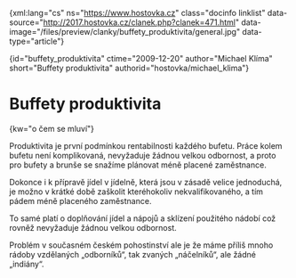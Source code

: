 
{xml:lang="cs" ns="https://www.hostovka.cz" class="docinfo linklist" data-source="http://2017.hostovka.cz/clanek.php?clanek=471.html" data-image="/files/preview/clanky/buffety_produktivita/general.jpg" data-type="article"}

{id="buffety\_produktivita" ctime="2009-12-20" author="Michael Klíma" short="Buffety produktivita" authorid="hostovka/michael\_klima"}

# Buffety produktivita

<!-- generated attribute kw by user_udpatekw.sh on 2019-04-16, do not edit -->

{kw="o čem se mluví"}

Produktivita je první podmínkou rentabilnosti každého bufetu. Práce kolem bufetu není komplikovaná, nevyžaduje žádnou velkou odbornost, a proto pro bufety a brunše se snažíme plánovat méně placené zaměstnance.

Dokonce i k přípravě jídel v jídelně, která jsou v zásadě velice jednoduchá, je možno v krátké době zaškolit kteréhokoliv nekvalifikovaného, a tím pádem méně placeného zaměstnance.

To samé platí o doplňování jídel a nápojů a sklízení použitého nádobí což rovněž nevyžaduje žádnou velkou odbornost.

Problém v současném českém pohostinství ale je že máme příliš mnoho rádoby vzdělaných „odborníků“, tak zvaných „náčelníků“, ale žádné „indiány“.

